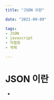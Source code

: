 ```yaml
---
title: "JSON 이란"

date: "2021-09-09"

tags:
- JSON
- javascript
- 직렬화
- 객체

---
```




# JSON 이란

- 



